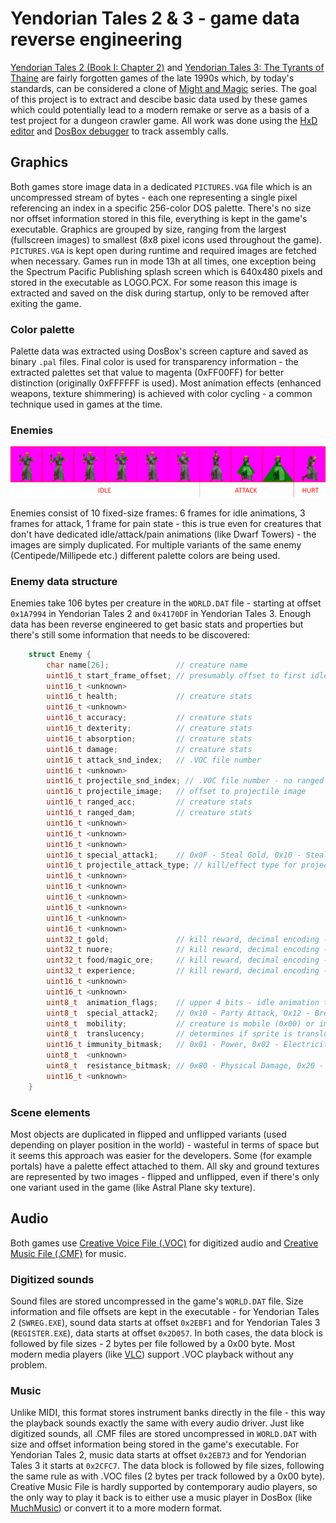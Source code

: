 # Yendorian Tales 2 & 3 - game data reverse engineering
[Yendorian Tales 2 (Book I: Chapter 2)](https://www.mobygames.com/game/yendorian-tales-book-i-chapter-2) and [Yendorian Tales 3: The Tyrants of Thaine](https://www.mobygames.com/game/yendorian-tales-the-tyrants-of-thaine) are fairly forgotten games of the late 1990s which, by today's standards, can be considered a clone of [Might and Magic](https://www.mobygames.com/game-group/might-and-magic-series) series. The goal of this project is to extract and descibe basic data used by these games which could potentially lead to a modern remake or serve as a basis of a test project for a dungeon crawler game.
All work was done using the [HxD editor](https://mh-nexus.de/en/hxd/) and [DosBox debugger](https://www.vogons.org/viewtopic.php?t=7323) to track assembly calls.

## Graphics
Both games store image data in a dedicated `PICTURES.VGA` file which is an uncompressed stream of bytes - each one representing a single pixel referencing an index in a specific 256-color DOS palette. There's no size nor offset information stored in this file, everything is kept in the game's executable. Graphics are grouped by size, ranging from the largest (fullscreen images) to smallest (8x8 pixel icons used throughout the game). `PICTURES.VGA` is kept open during runtime and required images are fetched when necessary. Games run in mode 13h at all times, one exception being the Spectrum Pacific Publishing splash screen which is 640x480 pixels and stored in the executable as LOGO.PCX. For some reason this image is extracted and saved on the disk during startup, only to be removed after exiting the game.

### Color palette
Palette data was extracted using DosBox's screen capture and saved as binary `.pal` files. Final color is used for transparency information - the extracted palettes set that value to magenta (0xFF00FF) for better distinction (originally 0xFFFFFF is used). Most animation effects (enhanced weapons, texture shimmering) is achieved with color cycling - a common technique used in games at the time.

### Enemies

<p align="center"><img src="bariag.png"></p>

Enemies consist of 10 fixed-size frames: 6 frames for idle animations, 3 frames for attack, 1 frame for pain state - this is true even for creatures that don't have dedicated idle/attack/pain animations (like Dwarf Towers) - the images are simply duplicated. For multiple variants of the same enemy (Centipede/Millipede etc.) different palette colors are being used.

### Enemy data structure
Enemies take 106 bytes per creature in the `WORLD.DAT` file - starting at offset `0x1A7994` in Yendorian Tales 2 and `0x4170DF` in Yendorian Tales 3. Enough data has been reverse engineered to get basic stats and properties but there's still some information that needs to be discovered:
```c
    struct Enemy {
        char name[26];               // creature name
        uint16_t start_frame_offset; // presumably offset to first idle frame in PICTURES.VGA
        uint16_t <unknown>
        uint16_t health;             // creature stats
        uint16_t <unknown>
        uint16_t accuracy;           // creature stats
        uint16_t dexterity;          // creature stats
        uint16_t absorption;         // creature stats
        uint16_t damage;             // creature stats
        uint16_t attack_snd_index;   // .VOC file number
        uint16_t <unknown>
        uint16_t projectile_snd_index; // .VOC file number - no ranged attack if 0x00
        uint16_t projectile_image;   // offset to projectile image
        uint16_t ranged_acc;         // creature stats
        uint16_t ranged_dam;         // creature stats
        uint16_t <unknown>
        uint16_t <unknown>
        uint16_t <unknown>
        uint16_t special_attack1;    // 0x0F - Steal Gold, 0x10 - Steal Food, 0x11 - Steal Nuore, 0x15 - Poison, 0x18 - Sick, 0x19 - Jinxing, 0x1D - Disease, 0x1E - Sick+Poison+Disease, 0x24 - Paralyze, 0x25 - Hexing, 0x27 - Stoning, 0x28 - Frozen, 0x29 - Cursing
        uint16_t projectile_attack_type; // kill/effect type for projectile hit
        uint16_t <unknown>
        uint16_t <unknown>
        uint16_t <unknown>
        uint16_t <unknown>
        uint16_t <unknown>
        uint16_t <unknown>
        uint32_t gold;               // kill reward, decimal encoding - max 99,999,999
        uint32_t nuore;              // kill reward, decimal encoding - max 99,999,999
        uint32_t food/magic_ore;     // kill reward, decimal encoding - max 99,999,999
        uint32_t experience;         // kill reward, decimal encoding - max 99,999,999
        uint16_t <unknown>
        uint16_t <unknown>
        uint8_t  animation_flags;    // upper 4 bits - idle animation type: 0 - none, 1 - ping-pong, 2 - restart; lower 4 bits: still unknown, looks like some sort of additional offset
        uint8_t  special_attack2;    // 0x10 - Party Attack, 0x12 - Break Shield, 0x14 - Break Weapon, 0x16 - Break Weapon+Shield, 0x18 - Break Projectile - needs more investigation
        uint8_t  mobility;           // creature is mobile (0x00) or immobile - like Fungus or Dwarf Towers (0x02)
        uint8_t  translucency;       // determines if sprite is translucent (Ghost, Phase Titan) - 0x80 - on, 0x00 - off
        uint16_t immunity_bitmask;   // 0x01 - Power, 0x02 - Electricity, 0x04 - Cold, 0x08 - Fire, 0x10 - Magic Resistance, 0x0400 - Curse, 0x0800 - Hexing, 0x1000 - Freezing, 0x2000 - Paralysis, 0x4000 - Disease, 0x8000 - Poison
        uint8_t  <unknown>
        uint8_t  resistance_bitmask; // 0x80 - Physical Damage, 0x20 - Magical Damage, 0xA0 - Both
        uint16_t <unknown>
    }
```

### Scene elements
Most objects are duplicated in flipped and unflipped variants (used depending on player position in the world) - wasteful in terms of space but it seems this approach was easier for the developers. Some (for example portals) have a palette effect attached to them. All sky and ground textures are represented by two images - flipped and unflipped, even if there's only one variant used in the game (like Astral Plane sky texture).

## Audio
Both games use [Creative Voice File (.VOC)](http://www.shikadi.net/moddingwiki/VOC_Format) for digitized audio and [Creative Music File (.CMF)](http://www.shikadi.net/moddingwiki/CMF_Format) for music.

### Digitized sounds
Sound files are stored uncompressed in the game's `WORLD.DAT` file. Size information and file offsets are kept in the executable - for Yendorian Tales 2 (`SWREG.EXE`), sound data starts at offset `0x2EBF1` and for Yendorian Tales 3 (`REGISTER.EXE`), data starts at offset `0x2D057`. In both cases, the data block is followed by file sizes - 2 bytes per file followed by a 0x00 byte. Most modern media players (like [VLC](https://www.videolan.org)) support .VOC playback without any problem.

### Music
Unlike MIDI, this format stores instrument banks directly in the file - this way the playback sounds exactly the same with every audio driver. Just like digitized sounds, all .CMF files are stored uncompressed in `WORLD.DAT` with size and offset information being stored in the game's executable. For Yendorian Tales 2, music data starts at offset `0x2EB73` and for Yendorian Tales 3 it starts at `0x2CFC7`. The data block is followed by file sizes, following the same rule as with .VOC files (2 bytes per track followed by a 0x00 byte). Creative Music File is hardly supported by contemporary audio players, so the only way to play it back is to either use a music player in DosBox (like [MuchMusic](http://www.vgmpf.com/Wiki/index.php?title=MuchMusic)) or convert it to a more modern format.